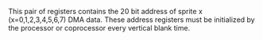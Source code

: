 This pair of registers contains the 20 bit address
of sprite x (x=0,1,2,3,4,5,6,7) DMA data. These address
registers must be initialized by the processor or coprocessor
every vertical blank time.